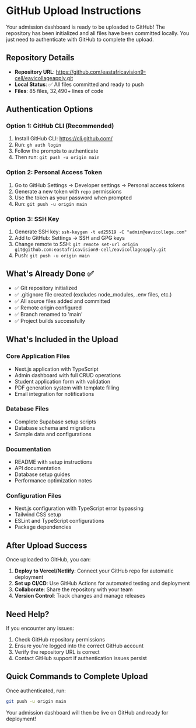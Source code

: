 # GitHub Upload Instructions

Your admission dashboard is ready to be uploaded to GitHub! The repository has been initialized and all files have been committed locally. You just need to authenticate with GitHub to complete the upload.

## Repository Details
- **Repository URL**: https://github.com/eastafricavision9-cell/eavicollageapply.git
- **Local Status**: ✅ All files committed and ready to push
- **Files**: 85 files, 32,490+ lines of code

## Authentication Options

### Option 1: GitHub CLI (Recommended)
1. Install GitHub CLI: https://cli.github.com/
2. Run: `gh auth login`
3. Follow the prompts to authenticate
4. Then run: `git push -u origin main`

### Option 2: Personal Access Token
1. Go to GitHub Settings → Developer settings → Personal access tokens
2. Generate a new token with `repo` permissions
3. Use the token as your password when prompted
4. Run: `git push -u origin main`

### Option 3: SSH Key
1. Generate SSH key: `ssh-keygen -t ed25519 -C "admin@eavicollege.com"`
2. Add to GitHub: Settings → SSH and GPG keys
3. Change remote to SSH: `git remote set-url origin git@github.com:eastafricavision9-cell/eavicollageapply.git`
4. Push: `git push -u origin main`

## What's Already Done ✅

- ✅ Git repository initialized
- ✅ .gitignore file created (excludes node_modules, .env files, etc.)
- ✅ All source files added and committed
- ✅ Remote origin configured
- ✅ Branch renamed to 'main'
- ✅ Project builds successfully

## What's Included in the Upload

### Core Application Files
- Next.js application with TypeScript
- Admin dashboard with full CRUD operations
- Student application form with validation
- PDF generation system with template filling
- Email integration for notifications

### Database Files
- Complete Supabase setup scripts
- Database schema and migrations
- Sample data and configurations

### Documentation
- README with setup instructions
- API documentation
- Database setup guides
- Performance optimization notes

### Configuration Files
- Next.js configuration with TypeScript error bypassing
- Tailwind CSS setup
- ESLint and TypeScript configurations
- Package dependencies

## After Upload Success

Once uploaded to GitHub, you can:

1. **Deploy to Vercel/Netlify**: Connect your GitHub repo for automatic deployment
2. **Set up CI/CD**: Use GitHub Actions for automated testing and deployment
3. **Collaborate**: Share the repository with your team
4. **Version Control**: Track changes and manage releases

## Need Help?

If you encounter any issues:
1. Check GitHub repository permissions
2. Ensure you're logged into the correct GitHub account
3. Verify the repository URL is correct
4. Contact GitHub support if authentication issues persist

## Quick Commands to Complete Upload

Once authenticated, run:
```bash
git push -u origin main
```

Your admission dashboard will then be live on GitHub and ready for deployment!